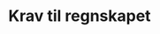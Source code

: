 ---
title: Krav til regnskapet
description: De aller fleste som driver bedrift må føre et regnskap. Regnskapet danner grunnlaget for de fleste lovpålagte oppgaver som du skal levere til myndighetene. Det er derfor viktig å ha gode rutiner helt fra starten av. Et ajourholdt regnskap er også et av dine viktigste styringsverktøy.
---